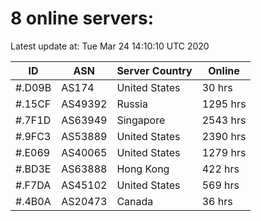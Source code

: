 # 8 online servers:

Latest update at: Tue Mar 24 14:10:10 UTC 2020

| ID | ASN | Server Country | Online |
| -- | --- | -------------- | ------ |
| #.D09B | AS174 | United States | 30 hrs |
| #.15CF | AS49392 | Russia | 1295 hrs |
| #.7F1D | AS63949 | Singapore | 2543 hrs |
| #.9FC3 | AS53889 | United States | 2390 hrs |
| #.E069 | AS40065 | United States | 1279 hrs |
| #.BD3E | AS63888 | Hong Kong | 422 hrs |
| #.F7DA | AS45102 | United States | 569 hrs |
| #.4B0A | AS20473 | Canada | 36 hrs |

